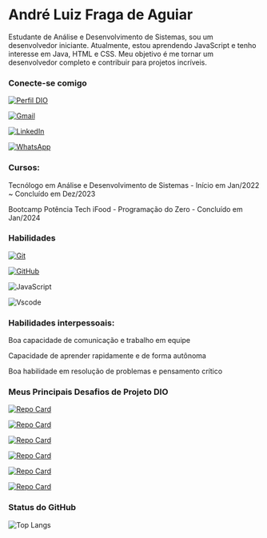 # André Luiz Fraga de Aguiar

Estudante de Análise e Desenvolvimento de Sistemas, sou um desenvolvedor iniciante. Atualmente, estou aprendendo JavaScript e tenho interesse em Java, HTML e CSS. Meu objetivo é me tornar um desenvolvedor completo e contribuir para projetos incríveis.

### Conecte-se comigo

[![Perfil DIO](https://img.shields.io/badge/-Meu%20Perfil%20na%20DIO-30A3DC?style=for-the-badge)](https://www.dio.me/users/andre_aguiar522)

[![Gmail](https://img.shields.io/badge/Gmail-000?style=for-the-badge&logo=gmail&logoColor=red)](mailto:andre.aguiar522@gmail.com)

[![LinkedIn](https://img.shields.io/badge/-LinkedIn-000?style=for-the-badge&logo=linkedin&logoColor=30A3DC)](https://www.linkedin.com/in/andre-aguiar97/)

[![WhatsApp](https://img.shields.io/badge/WhatsApp-000?style=for-the-badge&logo=whatsapp&logoColor=25D366)](https://wa.me/5511975158913)

### Cursos:
Tecnólogo em Análise e Desenvolvimento de Sistemas                             - Início em Jan/2022 ~ Concluído em Dez/2023

Bootcamp Potência Tech iFood - Programação do Zero                             - Concluído em Jan/2024

### Habilidades

[![Git](https://img.shields.io/badge/Git-000?style=for-the-badge&logo=git&logoColor=E94D5F)](https://git-scm.com/doc)

[![GitHub](https://img.shields.io/badge/GitHub-000?style=for-the-badge&logo=github&logoColor=30A3DC)](https://docs.github.com/)

![JavaScript](https://img.shields.io/badge/JavaScript-F7DF1E?style=for-the-badge&logo=javascript&logoColor=black)

![Vscode](https://img.shields.io/badge/Vscode-007ACC?style=for-the-badge&logo=visual-studio-code&logoColor=white)

### Habilidades interpessoais:
Boa capacidade de comunicação e trabalho em equipe

Capacidade de aprender rapidamente e de forma autônoma

Boa habilidade em resolução de problemas e pensamento crítico

### Meus Principais Desafios de Projeto DIO

[![Repo Card](https://github-readme-stats.vercel.app/api/pin/?username=dev-aguiar&repo=dio-lab-open-source&bg_color=000&border_color=30A3DC&show_icons=true&icon_color=30A3DC&title_color=E94D5F&text_color=FFF)](https://github.com/dev-aguiar/dio-lab-open-source)

[![Repo Card](https://github-readme-stats.vercel.app/api/pin/?username=dev-aguiar&repo=desafio-java-poo&bg_color=000&border_color=30A3DC&show_icons=true&icon_color=30A3DC&title_color=E94D5F&text_color=FFF)](https://github.com/dev-aguiar/desafio-java-poo)

[![Repo Card](https://github-readme-stats.vercel.app/api/pin/?username=dev-aguiar&repo=dio-trilha-java-basico&bg_color=000&border_color=30A3DC&show_icons=true&icon_color=30A3DC&title_color=E94D5F&text_color=FFF)](https://github.com/dev-aguiar/dio-trilha-java-basico)

[![Repo Card](https://github-readme-stats.vercel.app/api/pin/?username=dev-aguiar&repo=desafio-logica-dio&bg_color=000&border_color=30A3DC&show_icons=true&icon_color=30A3DC&title_color=E94D5F&text_color=FFF)](https://github.com/dev-aguiar/desafio-logica-dio)

[![Repo Card](https://github-readme-stats.vercel.app/api/pin/?username=dev-aguiar&repo=desafio-funcoes-dio&bg_color=000&border_color=30A3DC&show_icons=true&icon_color=30A3DC&title_color=E94D5F&text_color=FFF)](https://github.com/dev-aguiar/desafio-funcoes-dio)

[![Repo Card](https://github-readme-stats.vercel.app/api/pin/?username=dev-aguiar&repo=desafio-classes-objetos&bg_color=000&border_color=30A3DC&show_icons=true&icon_color=30A3DC&title_color=E94D5F&text_color=FFF)](https://github.com/dev-aguiar/desafio-classes-objetos)

### Status do GitHub

![Top Langs](https://github-readme-stats-git-masterrstaa-rickstaa.vercel.app/api/top-langs/?username=dev-aguiar&layout=compact&bg_color=000&border_color=30A3DC&title_color=E94D5F&text_color=FFF)
